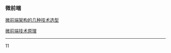 ### 微前端

[微前端架构的几种技术选型](https://juejin.cn/post/7113503219904430111#comment)

[微前端技术原理](https://juejin.cn/post/7099339595233361934)


---

11